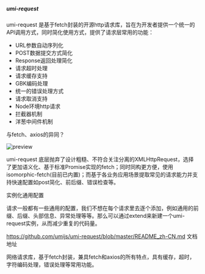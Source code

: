 ##### umi-request

umi-request 是基于fetch封装的开源http请求库，旨在为开发者提供一个统一的API调用方式，同时简化使用方式，提供了请求层常用的功能：

- URL参数自动序列化
- POST数据提交方式简化
- Response返回处理简化
- 请求超时处理
- 请求缓存支持
- GBK编码处理
- 统一的错误处理方式
- 请求取消支持
- Node环境http请求
- 拦截器机制
- 洋葱中间件机制

与fetch、axios的异同？

![preview](https://pic4.zhimg.com/v2-96ed949aa1475afeaf383668f2d41037_r.jpg)

umi-request 底层抛弃了设计粗糙、不符合关注分离的XMLHttpRequest，选择了更加语义化、基于标准Promise实现的fetch；同时同构更方便，使用isomorphic-fetch(目前已内置)；而基于各业务应用场景提取常见的请求能力并支持快速配置如post简化、前后缀、错误检查等。

实例化通用配置

请求一般都有一些通用的配置，我们不想在每个请求里去逐个添加，例如通用的前缀、后缀、头部信息、异常处理等等。那么可以通过extend来新建一个umi-request实例，从而减少重复的代码量。

https://github.com/umijs/umi-request/blob/master/README_zh-CN.md 文档地址

网络请求库，基于fetch封装，兼具fetch和axios的所有特点，具有缓存，超时，字符编码处理，错误处理等常用功能。

